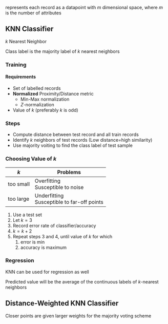 represents each record as a datapoint with $m$ dimensional space, where $m$ is the number of attributes

## KNN Classifier

$k$ Nearest Neighbor

Class label is the majority label of $k$ nearest neighbors

### Training

#### Requirements

- Set of labelled records
- **Normalized** Proximity/Distance metric
  - Min-Max normalization
  - $Z$-normalization
- Value of $k$ (preferably $k$ is odd)

### Steps

- Compute distance between test record and all train records
- Identify $k$ neighbors of test records
  (Low distance=high similarity)
- Use majority voiting to find the class label of test sample

### Choosing Value of $k$

| $k$       | Problems                                        |
| --------- | ----------------------------------------------- |
| too small | Overfitting<br />Susceptible to noise           |
| too large | Underfitting<br />Susceptible to far-off points |

1. Use a test set
2. Let $k = 3$
3. Record error rate of classifier/accuracy
4. $k = k+2$
5. Repeat steps 3 and 4, until value of $k$ for which
   1. error is min
   2. accuracy is maximum

### Regression

KNN can be used for regression as well

Predicted value will be the average of the continuous labels of $k$-nearest neighbors

## Distance-Weighted KNN Classifier

Closer points are given larger weights for the majority voting scheme